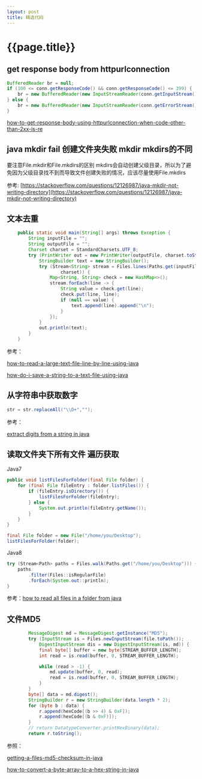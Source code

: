```yaml
---
layout: post
title: 精选代码
---
```

{{page.title}}
==============

## get response body from httpurlconnection

```java
BufferedReader br = null;
if (100 <= conn.getResponseCode() && conn.getResponseCode() <= 399) {
    br = new BufferedReader(new InputStreamReader(conn.getInputStream()));
} else {
    br = new BufferedReader(new InputStreamReader(conn.getErrorStream()));
}
```

[how-to-get-response-body-using-httpurlconnection-when-code-other-than-2xx-is-re](https://stackoverflow.com/a/34754502)

## java mkdir fail 创建文件夹失败 mkdir mkdirs的不同 

要注意File.mkdir和File.mkdirs的区别
mkdirs会自动创建父级目录，所以为了避免因为父级目录找不到而导致文件创建失败的情况，应该尽量使用File.mkdirs

参考: [https://stackoverflow.com/questions/12126987/java-mkdir-not-writing-directory](https://stackoverflow.com/questions/12126987/java-mkdir-not-writing-directory)

## 文本去重

```java
    public static void main(String[] args) throws Exception {
        String inputFile = "";
        String outputFile = "";
        Charset charset = StandardCharsets.UTF_8;
        try (PrintWriter out = new PrintWriter(outputFile, charset.toString())) {
            StringBuilder text = new StringBuilder();
            try (Stream<String> stream = Files.lines(Paths.get(inputFile),
                    charset)) {
                Map<String, String> check = new HashMap<>();
                stream.forEach(line -> {
                    String value = check.get(line);
                    check.put(line, line);
                    if (null == value) {
                        text.append(line).append("\n");
                    }
                });
            }
            out.println(text);
        }
    }
```

参考：

[how-to-read-a-large-text-file-line-by-line-using-java](https://stackoverflow.com/questions/5868369/how-to-read-a-large-text-file-line-by-line-using-java)

[how-do-i-save-a-string-to-a-text-file-using-java](https://stackoverflow.com/questions/1053467/how-do-i-save-a-string-to-a-text-file-using-java)


## 从字符串中获取数字

```java
str = str.replaceAll("\\D+","");
```

参考：

[extract digits from a string in java](https://stackoverflow.com/questions/4030928/extract-digits-from-a-string-in-java)

## 读取文件夹下所有文件 遍历获取


Java7

```java
public void listFilesForFolder(final File folder) {
    for (final File fileEntry : folder.listFiles()) {
        if (fileEntry.isDirectory()) {
            listFilesForFolder(fileEntry);
        } else {
            System.out.println(fileEntry.getName());
        }
    }
}

final File folder = new File("/home/you/Desktop");
listFilesForFolder(folder);
```

Java8

```java
try (Stream<Path> paths = Files.walk(Paths.get("/home/you/Desktop"))) {
    paths
        .filter(Files::isRegularFile)
        .forEach(System.out::println);
} 
```

参考：[how to read all files in a folder from java](https://stackoverflow.com/questions/1844688/how-to-read-all-files-in-a-folder-from-java)

## 文件MD5

```java
        MessageDigest md = MessageDigest.getInstance("MD5");
        try (InputStream is = Files.newInputStream(file.toPath()); 
            DigestInputStream dis = new DigestInputStream(is, md)) {
            final byte[] buffer = new byte[STREAM_BUFFER_LENGTH];
            int read = is.read(buffer, 0, STREAM_BUFFER_LENGTH);

            while (read > -1) {
                md.update(buffer, 0, read);
                read = is.read(buffer, 0, STREAM_BUFFER_LENGTH);
            }
        }
        byte[] data = md.digest();
        StringBuilder r = new StringBuilder(data.length * 2);
        for (byte b : data) {
            r.append(hexCode[(b >> 4) & 0xF]);
            r.append(hexCode[(b & 0xF)]);
        }
        // return DatatypeConverter.printHexBinary(data);
        return r.toString();
```


参照：

[getting-a-files-md5-checksum-in-java](https://stackoverflow.com/questions/304268/getting-a-files-md5-checksum-in-java?answertab=votes#tab-top)

[how-to-convert-a-byte-array-to-a-hex-string-in-java](https://stackoverflow.com/questions/9655181/how-to-convert-a-byte-array-to-a-hex-string-in-java)
